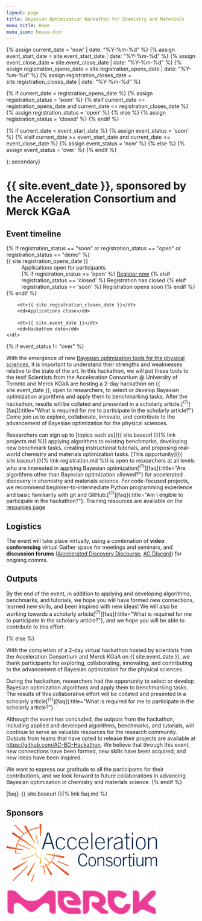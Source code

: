 ```yaml
---
layout: page
title: Bayesian Optimization Hackathon for Chemistry and Materials
menu_title: Home
menu_icon: house-door
---
```

{% assign current_date = 'now' | date: "%Y-%m-%d" %}
{% assign event_start_date = site.event_start_date | date: "%Y-%m-%d" %}
{% assign event_close_date = site.event_close_date | date: "%Y-%m-%d" %}
{% assign registration_opens_date = site.registration_opens_date | date: "%Y-%m-%d" %}
{% assign registration_closes_date = site.registration_closes_date | date: "%Y-%m-%d" %}

{% if current_date < registration_opens_date %}
    {% assign registration_status = 'soon' %}
{% elsif current_date >= registration_opens_date and current_date <= registration_closes_date %}
    {% assign registration_status = 'open' %}
{% else %}
    {% assign registration_status = 'closed' %}
{% endif %}

{% if current_date < event_start_date %}
    {% assign event_status = 'soon' %}
{% elsif current_date >= event_start_date and current_date <= event_close_date %}
    {% assign event_status = 'now' %}
{% else %}
    {% assign event_status = 'over' %}
{% endif %}

{:.secondary}
# {{ site.event_date }}, sponsored by the Acceleration Consortium and Merck KGaA

<div class="aside">
    <h2><i class="bi bi-calendar3"></i> Event timeline</h2>
    <dl>
        {% if registration_status == "soon" or registration_status == "open" or registration_status == "demo" %}
            <dt>{{ site.registration_opens_date }}</dt>
            <dd>
                Applications open for participants<br>
                {% if registration_status == 'open' %}
                    <a href="{{ site.baseurl }}{% link registration.md %}" class="btn">Register now</a>
                {% elsif registration_status == 'closed' %}
                    <a class="btn disabled">Registration has closed</a>
                {% elsif registration_status == 'soon' %}
                    <a class="btn disabled">Registration opens soon</a>
                {% endif %}
            </dd>
        {% endif %}

        <dt>{{ site.registration_closes_date }}</dt>
        <dd>Applications close</dd>

        <dt>{{ site.event_date }}</dt>
        <dd>Hackathon date</dd>
    </dl>
</div>

{% if event_status != "over" %}

With the emergence of new [Bayesian optimization tools for the physical sciences](https://chat.openai.com/share/ac610758-2ac8-4b38-8dd5-25e6c46ad2a6), it is important to understand their strengths and weaknesses relative to the state of the art. In this hackathon, we will put these tools to the test! Scientists from the Acceleration Consortium @ University of Toronto and Merck KGaA are hosting a 2-day hackathon on
{{ site.event_date }}, open to researchers, to select or develop Bayesian optimization algorithms and apply them to benchmarking tasks. After the hackathon, results will be collated and presented in a scholarly article.[<sup>(?)</sup>][faq]{:title="What is required for me to participate in the scholarly article?"} Come join us to explore, collaborate, innovate, and contribute to the advancement of Bayesian optimization for the physical sciences.

Researchers can sign up to [topics such as]({{ site.baseurl }}{% link projects.md %})
applying algorithms to existing benchmarks, developing new benchmark tasks, creating instructional tutorials, and proposing real-world chemistry and materials optimization tasks. [This opportunity]({{ site.baseurl }}{% link registration.md %})
is open to researchers at all levels who are interested in applying Bayesian optimization[<sup>(?)</sup>][faq]{:title="Are algorithms other than Bayesian optimization allowed?"} for accelerated discovery in chemistry and materials science. For code-focused projects, we recommend beginner-to-intermediate Python programming experience and basic familiarity with git and GitHub.[<sup>(?)</sup>][faq]{:title="Am I eligible to participate in the hackathon?"}. Training resources are available on the [resources page](_/../resources.md)

## Logistics

The event will take place virtually, using a combination of **video
conferencing** virtual Gather space for meetings and seminars, and **discussion forums**
([Accelerated Discovery Discourse](https://accelerated-discovery.discourse.group/), [AC Discord](https://discord.gg/gZPKDH3pWU)) for ongoing comms.

## Outputs

By the end of the event, in addition to applying and developing algorithms, benchmarks, and tutorials, we hope you will have formed new connections, learned new skills, and been inspired with new ideas! We will also be working towards a scholarly article[<sup>(?)</sup>][faq]{:title="What is required for me to participate in the scholarly article?"}, and we hope you will be able to contribute to this effort.

{% else %}

With the completion of a 2-day virtual hackathon hosted by scientists from the Acceleration Consortium and Merck KGaA on {{ site.event_date }}, we thank participants for exploring, collaborating, innovating, and contributing to the advancement of Bayesian optimization for the physical sciences.

During the hackathon, researchers had the opportunity to select or develop Bayesian optimization algorithms and apply them to benchmarking tasks. The results of this collaborative effort will be collated and presented in a scholarly article[<sup>(?)</sup>][faq]{:title="What is required for me to participate in the scholarly article?"}.

Although the event has concluded, the outputs from the hackathon, including applied and developed algorithms, benchmarks, and tutorials, will continue to serve as valuable resources for the research community. Outputs from teams that have opted to release their projects are available at https://github.com/AC-BO-Hackathon. We believe that through this event, new connections have been formed, new skills have been acquired, and new ideas have been inspired.

We want to express our gratitude to all the participants for their contributions, and we look forward to future collaborations in advancing Bayesian optimization in chemistry and materials science.
{% endif %}

[faq]: {{ site.baseurl }}{% link faq.md %}

<!-- ## Prizes

{% if event_status != "over" %}

Tentative awards for the highest ranked projects by the judges will be announced the day after the hackathon:

First-ranked: $200 Amazon gift card for each team member
Second-ranked: $100 Amazon gift card for each team member
Third-ranked: $50 Amazon gift card for each team member

- **Best Overall** (500 CAD)
- **Best Benchmark** (200 CAD)
- **Best Algorithm** (200 CAD)
- **Best Tutorial** (200 CAD)
- **Best Presentation** (100 CAD)
- **Best Collaboration** (100 CAD)
- **Best Newcomers** (100 CAD)
- **Best Team Name** (50 CAD)
- **Best Team Spirit** (50 CAD)

{% else %}
We'd like to congratulate the following teams for their outstanding contributions to the hackathon:

- **Best Overall**: Team 1 (500 CAD)
- **Best Benchmark**: Team 2 (200 CAD)
- **Best Algorithm**: Team 3 (200 CAD)
- **Best Tutorial**: Team 4 (200 CAD)
- **Best Presentation**: Team 5 (100 CAD)
- **Best Collaboration**: Team 6 (100 CAD)
- **Best Newcomers**: Team 7 (100 CAD)
- **Best Team Name**: Team 8 (50 CAD)
- **Best Team Spirit**: Team 9 (50 CAD)
{% endif %} -->

<!-- ## Sponsors

- [The Acceleration Consortium @ University of Toronto](https://acceleration.utoronto.ca/)
- [Merck KGaA](https://www.emdgroup.com/en) -->

## Sponsors

<a href="https://acceleration.utoronto.ca/">
  <img src="./assets/ac-logo.png" alt="The Acceleration Consortium @ University of Toronto" style="width:400px;">
</a>
<br>
<br>
<a href="https://www.emdgroup.com/en">
  <img src="./assets/merck-logo.png" alt="Merck KGaA" style="width:400px;">
</a>